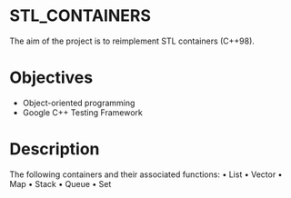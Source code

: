 # STL_CONTAINERS
The aim of the project is to reimplement STL containers (C++98).

# Objectives

- Object-oriented programming 
- Google C++ Testing Framework

# Description
The following containers and their associated functions: 
• List
• Vector
• Map
• Stack 
• Queue
• Set
